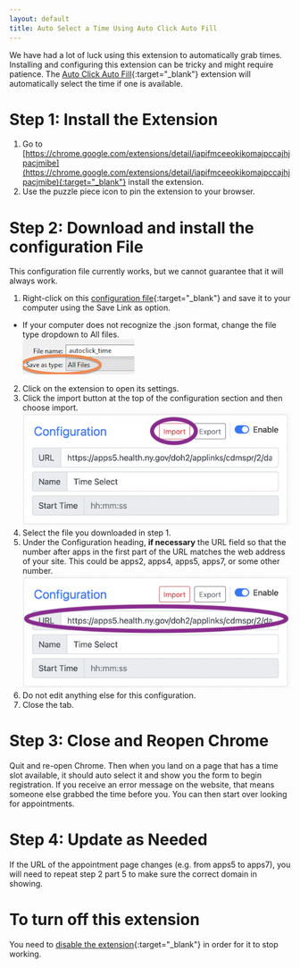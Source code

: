 ```yaml
---
layout: default
title: Auto Select a Time Using Auto Click Auto Fill
---
```


We have had a lot of luck using this extension to automatically grab times. Installing and configuring this extension can be tricky and might require patience. The [Auto Click Auto Fill](https://chrome.google.com/extensions/detail/iapifmceeokikomajpccajhjpacjmibe){:target="_blank"} extension will automatically select the time if one is available.

# Step 1: Install the Extension
 1. Go to [https://chrome.google.com/extensions/detail/iapifmceeokikomajpccajhjpacjmibe](https://chrome.google.com/extensions/detail/iapifmceeokikomajpccajhjpacjmibe){:target="_blank"} install the extension.
 2. Use the puzzle piece icon to pin the extension to your browser.

# Step 2: Download and install the configuration File
This configuration file currently works, but we cannot guarantee that it will always work.
 1. Right-click on this [configuration file](https://raw.githubusercontent.com/loganrath/dwap-main/gh-pages/docs/autoclick_time.json){:target="_blank"} and save it to your computer using the Save Link as option.
  - If your computer does not recognize the .json format, change the file type dropdown to All files.  
  ![Screenshot showing file type as all files](/assets/images/autoclick-download.png)
 2. Click on the extension to open its settings.
 3. Click the import button at the top of the configuration section and then choose import.  
 ![Screenshot showing installation](/assets/images/autoclick-import.png)
 4. Select the file you downloaded in step 1.
 5. Under the Configuration heading, **if necessary** the URL field so that the number after apps in the first part of the URL matches the web address of your site. This could be apps2, apps4, apps5, apps7, or some other number.  
 ![Screenshot showing URL to fix](/assets/images/autoclick-url.png)
 6. Do not edit anything else for this configuration.
 7. Close the tab.

# Step 3: Close and Reopen Chrome
Quit and re-open Chrome. Then when you land on a page that has a time slot available, it should auto select it and show you the form to begin registration. If you receive an error message on the website, that means someone else grabbed the time before you. You can then start over looking for appointments.

# Step 4: Update as Needed
If the URL of the appointment page changes (e.g. from apps5 to apps7), you will need to repeat step 2 part 5 to make sure the correct domain in showing.


# To turn off this extension
You need to [disable the extension](https://support.google.com/chrome_webstore/answer/2664769?hl=en){:target="_blank"} in order for it to stop working.
